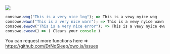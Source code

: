 <img src=https://github.com/DrNoSleep/wewwitten-javascwipt/actions/workflows/npmpub.yml/badge.svg>

```js
consowe.wog("This is a very nice log"); => This is a vewy nyice wog
consowe.wawn("This is a very nice warn"); => This is a vewy nyice wawn
consowe.ewwow("This is a very nice error"); => This is a vewy nyice ewwow
consowe.cweaw() => ( Clears your console )
```

You can request more functions here => https://github.com/DrNoSleep/owo.js/issues
